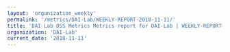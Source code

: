 ```yaml
---
layout: 'organization_weekly'
permalink: '/metrics/DAI-Lab/WEEKLY-REPORT-2018-11-11/'
title: 'DAI Lab OSS Metrics Metrics report for DAI-Lab | WEEKLY-REPORT-2018-11-11'
organization: 'DAI-Lab'
current_date: '2018-11-11'
---
```

